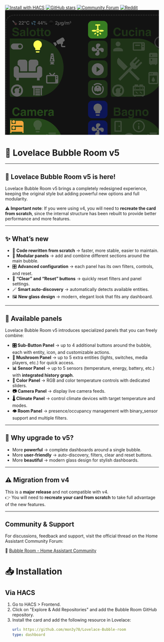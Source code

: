 [![Install with HACS](https://img.shields.io/badge/HACS-Install-blue?style=for-the-badge&logo=home-assistant)](https://github.com/mon3y78/Lovelace-Bubble-room)
[![GitHub stars](https://img.shields.io/github/stars/mon3y78/Lovelace-Bubble-room?style=social)](https://github.com/mon3y78/Lovelace-Bubble-room/stargazers)
[![Community Forum](https://img.shields.io/badge/Forum-Home%20Assistant-blue?logo=home-assistant)](https://community.home-assistant.io/t/bubble-room/856230?u=ipilla)
[![Reddit](https://img.shields.io/badge/Reddit-Discussion-orange?logo=reddit)](https://www.reddit.com/r/homeassistant/s/Qgz9acN7Mr)
![Bubble Room](img/bubble-room-v3.png)
# 🫧 Lovelace Bubble Room v5
---

## 🚀 Lovelace Bubble Room v5 is here!

Lovelace Bubble Room v5 brings a completely redesigned experience, keeping the original style but adding powerful new options and full modularity. 

⚠️ **Important note**: If you were using v4, you will need to **recreate the card from scratch**, since the internal structure has been rebuilt to provide better performance and more features.

---

## ✨ What’s new
- 🔄 **Code rewritten from scratch** → faster, more stable, easier to maintain.  
- 🧩 **Modular panels** → add and combine different sections around the main bubble.  
- 🎛️ **Advanced configuration** → each panel has its own filters, controls, and reset.  
- 🧹 **“Clear” and “Reset” buttons** → quickly reset filters and panel settings.  
- 🪄 **Smart auto-discovery** → automatically detects available entities.  
- 🖼️ **New glass design** → modern, elegant look that fits any dashboard.  

---

## 🧩 Available panels
Lovelace Bubble Room v5 introduces specialized panels that you can freely combine:  

- **🎛️ Sub-Button Panel** → up to 4 additional buttons around the bubble, each with entity, icon, and customizable actions.  
- **🍄 Mushroom Panel** → up to 5 extra entities (lights, switches, media players, etc.) for quick access.  
- **📊 Sensor Panel** → up to 5 sensors (temperature, energy, battery, etc.) with **integrated history graph**.  
- **🎨 Color Panel** → RGB and color temperature controls with dedicated sliders.  
- **📷 Camera Panel** → display live camera feeds.  
- **🌡️ Climate Panel** → control climate devices with target temperature and modes.  
- **👁️ Room Panel** → presence/occupancy management with binary_sensor support and multiple filters.  

---

## 🚀 Why upgrade to v5?
- More **powerful** → complete dashboards around a single bubble.  
- More **user-friendly** → auto-discovery, filters, clear and reset buttons.  
- More **beautiful** → modern glass design for stylish dashboards.  

---

## ⚠️ Migration from v4
This is a **major release** and not compatible with v4.  
👉 You will need to **recreate your card from scratch** to take full advantage of the new features.  

---

## Community & Support

For discussions, feedback and support, visit the official thread on the Home Assistant Community Forum:

🔗 [Bubble Room - Home Assistant Community](https://community.home-assistant.io/t/bubble-room/856230?u=ipilla)

# 📥 Installation
## Via HACS
1. Go to HACS > Frontend.
2. Click on "Explore & Add Repositories" and add the Bubble Room GitHub repository.
3. Install the card and add the following resource in Lovelace:
     ```yaml
   url: https://github.com/mon3y78/Lovelace-Bubble-room
   type: dashboard

